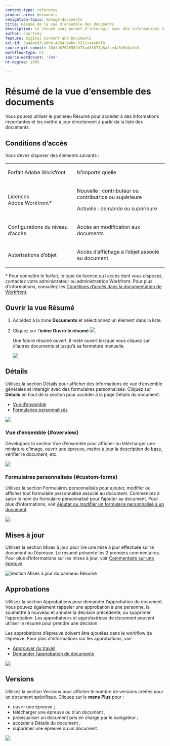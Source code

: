 ```yaml
---
content-type: reference
product-area: documents
navigation-topic: manage-documents
title: Résumé de la vue d’ensemble des documents
description: Le résumé vous permet d’interagir avec des informations importantes directement depuis la liste des documents.
author: Courtney
feature: Digital Content and Documents
exl-id: 7a4a4bd3-ad60-4d84-b4b0-332c2a4eb8fb
source-git-commit: 18dfb67626982d73ad33871b8afce4a3f0d4cdb3
workflow-type: ht
source-wordcount: '394'
ht-degree: 100%

---
```


# Résumé de la vue d’ensemble des documents

<!--Audited: April, 2024-->

Vous pouvez utiliser le panneau Résumé pour accéder à des informations importantes et les mettre à jour directement à partir de la liste des documents.

## Conditions d’accès

Vous devez disposer des éléments suivants :

<table style="table-layout:auto"> 
 <col> 
 </col> 
 <col> 
 </col> 
 <tbody> 
  <tr> 
   <td role="rowheader">Forfait Adobe Workfront</td> 
   <td> <p> N’importe quelle</p> </td> 
  </tr> 
  <tr> 
   <td role="rowheader">Licences Adobe Workfront*</td> 
   <td> <p>Nouvelle : contributeur ou contributrice ou supérieure</p> 
   <p>Actuelle : demande ou supérieure</p>
   </td> 
  </tr> 
  <tr data-mc-conditions=""> 
   <td role="rowheader">Configurations du niveau d’accès</td> 
   <td> <p>Accès en modification aux documents</p>  </td> 
  </tr> 
  <tr data-mc-conditions=""> 
   <td role="rowheader">Autorisations d’objet</td> 
   <td> <p>Accès d’affichage à l’objet associé au document</p> </td> 
  </tr> 
 </tbody> 
</table>

* Pour connaître le forfait, le type de licence ou l’accès dont vous disposez, contactez votre administrateur ou administratrice Workfront. Pour plus d’informations, consultez les [Conditions d’accès dans la documentation de Workfront](/help/quicksilver/administration-and-setup/add-users/access-levels-and-object-permissions/access-level-requirements-in-documentation.md).

## Ouvrir la vue Résumé

1. Accédez à la zone **Documents** et sélectionnez un élément dans la liste.
1. Cliquez sur l’**icône Ouvrir le résumé** ![](assets/qs-summary-in-new-toolbar-small.png).

   Une fois le résumé ouvert, il reste ouvert lorsque vous cliquez sur d’autres documents et jusqu’à sa fermeture manuelle.

   ![](assets/summary-details-350x585.png)

## Détails

Utilisez la section Détails pour afficher des informations de vue d’ensemble générales et interagir avec des formulaires personnalisés. Cliquez sur **Détails** en haut de la section pour accéder à la page Détails du document.

* [Vue d’ensemble](#overview)
* [Formulaires personnalisés](#custom-forms)

![](assets/copy-of-doc-summary-details-section-350x404.png)

### Vue d’ensemble {#overview}

Développez la section Vue d’ensemble pour afficher ou télécharger une miniature d’image, ouvrir une épreuve, mettre à jour la description de base, vérifier le document, etc.

![](assets/copy-of-doc-summary-with-overview-350x560.png)

### Formulaires personnalisés {#custom-forms}

Utilisez la section Formulaires personnalisés pour ajouter, modifier ou afficher tout formulaire personnalisé associé au document. Commencez à saisir le nom du formulaire personnalisé pour l’ajouter au document. Pour plus d’informations, voir [Ajouter ou modifier un formulaire personnalisé à un document](../../documents/managing-documents/add-custom-form-documents.md).

![](assets/add-custom-form-doc-summary-350x265.png)

## Mises à jour

Utilisez la section Mises à jour pour lire une mise à jour effectuée sur le document ou l’épreuve. Le résumé présente les 2 premiers commentaires. Pour plus d’informations sur les mises à jour, voir [Commentaire sur une épreuve](../../review-and-approve-work/proofing/reviewing-proofs-within-workfront/comment-on-a-proof/comment-on-proof.md).

![Section Mises à jour du panneau Résumé](assets/summary-updates-section-new-comments.png)

## Approbations

Utilisez la section Approbations pour demander l’approbation du document. Vous pouvez également rappeler une approbation à une personne, la soumettre à nouveau et annuler la décision précédente, ou supprimer l’approbation. Les approbateurs et approbatrices de document peuvent utiliser le résumé pour prendre une décision.

Les approbations d’épreuve doivent être ajoutées dans le workflow de l’épreuve. Pour plus d’informations sur les approbations, voir

* [Approuver du travail](../../review-and-approve-work/manage-approvals/approving-work.md)
* [Demander l’approbation de documents](../../review-and-approve-work/manage-approvals/request-document-approvals.md)

![](assets/summary-upddates,-approvals,-versions,-custom-forms-350x415.png)

## Versions

Utilisez la section Versions pour afficher le nombre de versions créées pour un document spécifique. Cliquez sur le **menu Plus** pour :

* ouvrir une épreuve ;
* télécharger une épreuve ou d’un document ;
* prévisualiser un document pris en charge par le navigateur ;
* accéder à Détails du document ;
* supprimer une épreuve ou un document.

![](assets/summary-upddates,-approvals,-versions,-custom-forms-350x415.png)
